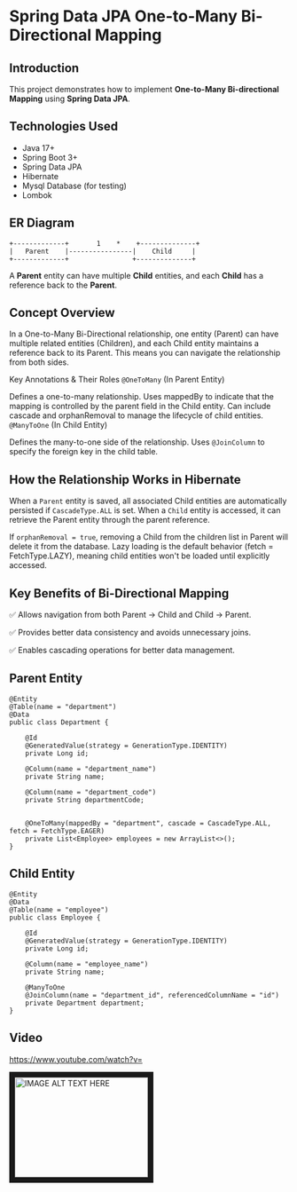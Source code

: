# Spring Data JPA One-to-Many Bi-Directional Mapping

## Introduction
This project demonstrates how to implement **One-to-Many Bi-directional Mapping** using **Spring Data JPA**.

## Technologies Used
- Java 17+
- Spring Boot 3+
- Spring Data JPA
- Hibernate
- Mysql Database (for testing)
- Lombok

## ER Diagram
```
+-------------+       1    *    +--------------+
|   Parent    |----------------|    Child     |
+-------------+                +--------------+
```
A **Parent** entity can have multiple **Child** entities, and each **Child** has a reference back to the **Parent**.


## Concept Overview
In a One-to-Many Bi-Directional relationship, one entity (Parent) can have multiple related entities (Children), and each Child entity maintains a reference back to its Parent. This means you can navigate the relationship from both sides.

Key Annotations & Their Roles
`@OneToMany` (In Parent Entity)

Defines a one-to-many relationship.
Uses mappedBy to indicate that the mapping is controlled by the parent field in the Child entity.
Can include cascade and orphanRemoval to manage the lifecycle of child entities.
`@ManyToOne` (In Child Entity)

Defines the many-to-one side of the relationship.
Uses `@JoinColumn` to specify the foreign key in the child table.

## How the Relationship Works in Hibernate
When a `Parent` entity is saved, all associated Child entities are automatically persisted if `CascadeType.ALL` is set.
When a `Child` entity is accessed, it can retrieve the Parent entity through the parent reference.

If `orphanRemoval = true`, removing a Child from the children list in Parent will delete it from the database.
Lazy loading is the default behavior (fetch = FetchType.LAZY), meaning child entities won't be loaded until explicitly accessed.

## Key Benefits of Bi-Directional Mapping
✅ Allows navigation from both Parent → Child and Child → Parent.

✅ Provides better data consistency and avoids unnecessary joins.

✅ Enables cascading operations for better data management.

## Parent Entity

```
@Entity
@Table(name = "department")
@Data
public class Department {

    @Id
    @GeneratedValue(strategy = GenerationType.IDENTITY)
    private Long id;

    @Column(name = "department_name")
    private String name;

    @Column(name = "department_code")
    private String departmentCode;


    @OneToMany(mappedBy = "department", cascade = CascadeType.ALL, fetch = FetchType.EAGER)
    private List<Employee> employees = new ArrayList<>();
}
```

## Child Entity

```
@Entity
@Data
@Table(name = "employee")
public class Employee {

    @Id
    @GeneratedValue(strategy = GenerationType.IDENTITY)
    private Long id;

    @Column(name = "employee_name")
    private String name;

    @ManyToOne
    @JoinColumn(name = "department_id", referencedColumnName = "id")
    private Department department;
}
```

## Video

https://www.youtube.com/watch?v=

<a href="http://www.youtube.com/watch?feature=player_embedded&v=_1BWdyRJNA4
" target="_blank"><img src="http://img.youtube.com/vi/YOUTUBE_VIDEO_ID_HERE/0.jpg" 
alt="IMAGE ALT TEXT HERE" width="240" height="180" border="10" /></a>
